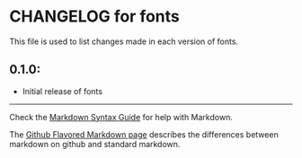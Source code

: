 # CHANGELOG for fonts

This file is used to list changes made in each version of fonts.

## 0.1.0:

* Initial release of fonts

- - -
Check the [Markdown Syntax Guide](http://daringfireball.net/projects/markdown/syntax) for help with Markdown.

The [Github Flavored Markdown page](http://github.github.com/github-flavored-markdown/) describes the differences between markdown on github and standard markdown.

